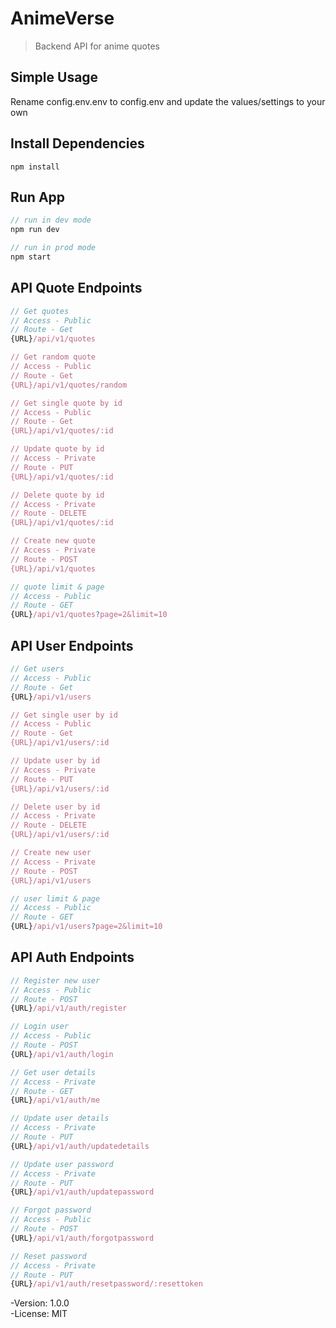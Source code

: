 # AnimeVerse

> Backend API for anime quotes

## Simple Usage

Rename config.env.env to config.env and update the values/settings to your own

## Install Dependencies

```
npm install
```

## Run App

```javascript
// run in dev mode
npm run dev

// run in prod mode
npm start
```

## API Quote Endpoints

```javascript
// Get quotes
// Access - Public
// Route - Get
{URL}/api/v1/quotes

// Get random quote
// Access - Public
// Route - Get
{URL}/api/v1/quotes/random

// Get single quote by id
// Access - Public
// Route - Get
{URL}/api/v1/quotes/:id

// Update quote by id
// Access - Private
// Route - PUT
{URL}/api/v1/quotes/:id

// Delete quote by id
// Access - Private
// Route - DELETE
{URL}/api/v1/quotes/:id

// Create new quote
// Access - Private
// Route - POST
{URL}/api/v1/quotes

// quote limit & page
// Access - Public
// Route - GET
{URL}/api/v1/quotes?page=2&limit=10
```

## API User Endpoints

```javascript
// Get users
// Access - Public
// Route - Get
{URL}/api/v1/users

// Get single user by id
// Access - Public
// Route - Get
{URL}/api/v1/users/:id

// Update user by id
// Access - Private
// Route - PUT
{URL}/api/v1/users/:id

// Delete user by id
// Access - Private
// Route - DELETE
{URL}/api/v1/users/:id

// Create new user
// Access - Private
// Route - POST
{URL}/api/v1/users

// user limit & page
// Access - Public
// Route - GET
{URL}/api/v1/users?page=2&limit=10
```

## API Auth Endpoints

```javascript
// Register new user
// Access - Public
// Route - POST
{URL}/api/v1/auth/register

// Login user
// Access - Public
// Route - POST
{URL}/api/v1/auth/login

// Get user details
// Access - Private
// Route - GET
{URL}/api/v1/auth/me

// Update user details
// Access - Private
// Route - PUT
{URL}/api/v1/auth/updatedetails

// Update user password
// Access - Private
// Route - PUT
{URL}/api/v1/auth/updatepassword

// Forgot password
// Access - Public
// Route - POST
{URL}/api/v1/auth/forgotpassword

// Reset password
// Access - Private
// Route - PUT
{URL}/api/v1/auth/resetpassword/:resettoken
```

-Version: 1.0.0  
-License: MIT
